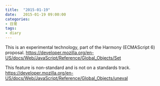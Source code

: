 ```yaml
---
title:  "2015-01-19"
date:   2015-01-19 09:00:00
categories:
- 日常
tags:
- diary
---
```


This is an experimental technology, part of the Harmony (ECMAScript 6) proposal.
https://developer.mozilla.org/en-US/docs/Web/JavaScript/Reference/Global_Objects/Set


This feature is non-standard and is not on a standards track.
https://developer.mozilla.org/en-US/docs/Web/JavaScript/Reference/Global_Objects/uneval

